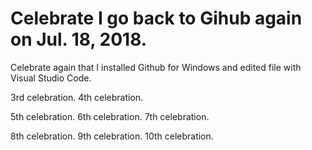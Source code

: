 # Celebrate I go back to Gihub again on Jul. 18, 2018.
Celebrate again that I installed Github for Windows and edited file with Visual Studio Code.

3rd celebration.
4th celebration.

5th celebration.
6th celebration.
7th celebration.

8th celebration.
9th celebration.
10th celebration.